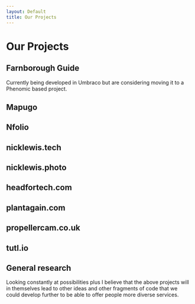 ```yaml
---
layout: Default
title: Our Projects
---
```


# Our Projects

## Farnborough Guide

Currently being developed in Umbraco but are considering moving it to a Phenomic based project.

## Mapugo

## Nfolio

## nicklewis.tech

## nicklewis.photo

## headfortech.com

## plantagain.com

## propellercam.co.uk

## tutl.io

## General research

Looking constantly at possibilities plus I believe that the above projects will in themselves lead to other ideas and other fragments of code that we could develop further to be able to offer people more diverse services.
